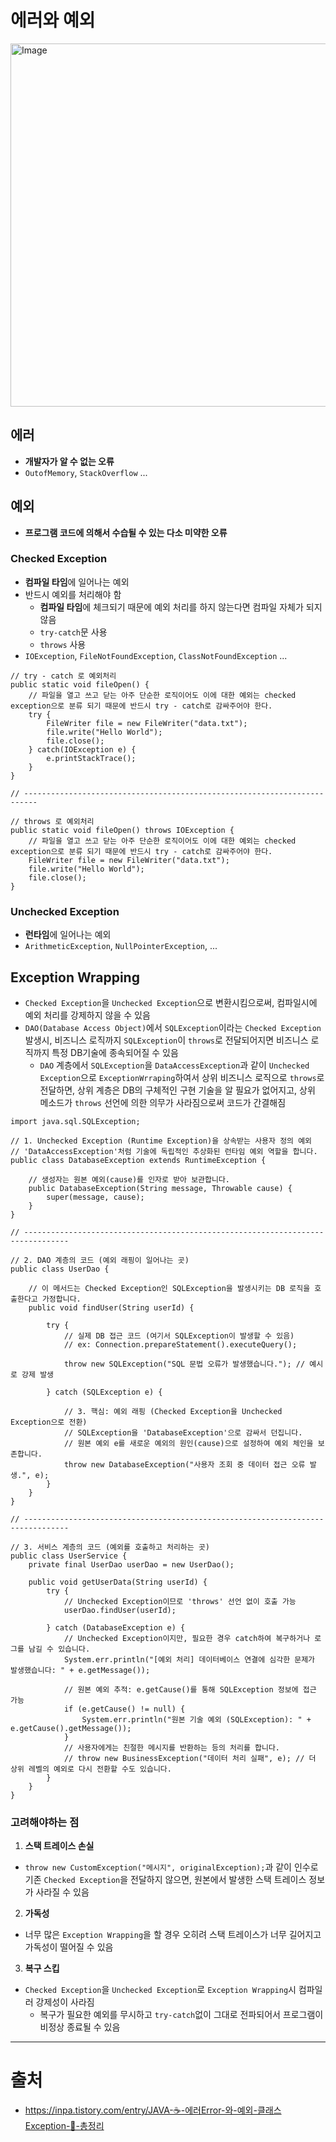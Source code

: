 # 에러와 예외

<img width="711" height="581" alt="Image" src="https://github.com/user-attachments/assets/e558ec01-e75b-496d-9a2c-2e72a09cfaeb" />

## 에러
- **개발자가 알 수 없는 오류**
- `OutofMemory`, `StackOverflow` ...

## 예외
- **프로그램 코드에 의해서 수습될 수 있는 다소 미약한 오류**

### Checked Exception
- **컴파일 타임**에 일어나는 예외
- 반드시 예외를 처리해야 함
    - **컴파일 타임**에 체크되기 때문에 예외 처리를 하지 않는다면 컴파일 자체가 되지 않음
    - `try-catch`문 사용
    - `throws` 사용
- `IOException`, `FileNotFoundException`, `ClassNotFoundException` ...

```
// try - catch 로 예외처리
public static void fileOpen() {
    // 파일을 열고 쓰고 닫는 아주 단순한 로직이어도 이에 대한 예외는 checked exception으로 분류 되기 때문에 반드시 try - catch로 감싸주어야 한다.
    try {
        FileWriter file = new FileWriter("data.txt");
    	file.write("Hello World");
    	file.close();
    } catch(IOException e) {
    	e.printStackTrace();
    }
}

// -------------------------------------------------------------------------

// throws 로 예외처리
public static void fileOpen() throws IOException {
    // 파일을 열고 쓰고 닫는 아주 단순한 로직이어도 이에 대한 예외는 checked exception으로 분류 되기 때문에 반드시 try - catch로 감싸주어야 한다.
    FileWriter file = new FileWriter("data.txt");
    file.write("Hello World");
    file.close();
}
```

### Unchecked Exception
- **런타임**에 일어나는 예외
- `ArithmeticException`, `NullPointerException`, ...

## Exception Wrapping
- `Checked Exception`을 `Unchecked Exception`으로 변환시킴으로써, 컴파일시에 예외 처리를 강제하지 않을 수 있음
- `DAO(Database Access Object)`에서 `SQLException`이라는 `Checked Exception` 발생시, 비즈니스 로직까지 `SQLException`이 `throws`로 전달되어지면 비즈니스 로직까지 특정 DB기술에 종속되어질 수 있음
    - `DAO` 계층에서 `SQLException`을 `DataAccessException`과 같이 `Unchecked Exception`으로 `ExceptionWrraping`하여서 상위 비즈니스 로직으로 `throws`로 전달하면, 상위 계층은 DB의 구체적인 구현 기술을 알 필요가 없어지고, 상위 메소드가 `throws` 선언에 의한 의무가 사라짐으로써 코드가 간결해짐

```
import java.sql.SQLException;

// 1. Unchecked Exception (Runtime Exception)을 상속받는 사용자 정의 예외
// 'DataAccessException'처럼 기술에 독립적인 추상화된 런타임 예외 역할을 합니다.
public class DatabaseException extends RuntimeException {
    
    // 생성자는 원본 예외(cause)를 인자로 받아 보관합니다.
    public DatabaseException(String message, Throwable cause) {
        super(message, cause);
    }
}

// --------------------------------------------------------------------------------

// 2. DAO 계층의 코드 (예외 래핑이 일어나는 곳)
public class UserDao {
    
    // 이 메서드는 Checked Exception인 SQLException을 발생시키는 DB 로직을 호출한다고 가정합니다.
    public void findUser(String userId) {
        
        try {
            // 실제 DB 접근 코드 (여기서 SQLException이 발생할 수 있음)
            // ex: Connection.prepareStatement().executeQuery();
            
            throw new SQLException("SQL 문법 오류가 발생했습니다."); // 예시로 강제 발생
            
        } catch (SQLException e) {
            
            // 3. 핵심: 예외 래핑 (Checked Exception을 Unchecked Exception으로 전환)
            // SQLException을 'DatabaseException'으로 감싸서 던집니다.
            // 원본 예외 e를 새로운 예외의 원인(cause)으로 설정하여 예외 체인을 보존합니다.
            throw new DatabaseException("사용자 조회 중 데이터 접근 오류 발생.", e);
        }
    }
}

// --------------------------------------------------------------------------------

// 3. 서비스 계층의 코드 (예외를 호출하고 처리하는 곳)
public class UserService {
    private final UserDao userDao = new UserDao();

    public void getUserData(String userId) {
        try {
            // Unchecked Exception이므로 'throws' 선언 없이 호출 가능
            userDao.findUser(userId); 
            
        } catch (DatabaseException e) {
            // Unchecked Exception이지만, 필요한 경우 catch하여 복구하거나 로그를 남길 수 있습니다.
            System.err.println("[예외 처리] 데이터베이스 연결에 심각한 문제가 발생했습니다: " + e.getMessage());
            
            // 원본 예외 추적: e.getCause()를 통해 SQLException 정보에 접근 가능
            if (e.getCause() != null) {
                System.err.println("원본 기술 예외 (SQLException): " + e.getCause().getMessage());
            }
            // 사용자에게는 친절한 메시지를 반환하는 등의 처리를 합니다.
            // throw new BusinessException("데이터 처리 실패", e); // 더 상위 레벨의 예외로 다시 전환할 수도 있습니다.
        }
    }
}
```

### 고려해야하는 점
1. **스택 트레이스 손실**
- `throw new CustomException("메시지", originalException);`과 같이 인수로 기존 `Checked Exception`을 전달하지 않으면, 원본에서 발생한 스택 트레이스 정보가 사라질 수 있음

2. **가독성**
- 너무 많은 `Exception Wrapping`을 할 경우 오히려 스택 트레이스가 너무 길어지고 가독성이 떨어질 수 있음

3. **복구 스킵**
- `Checked Exception`을 `Unchecked Exception`로 `Exception Wrapping`시 컴파일러 강제성이 사라짐
    - 복구가 필요한 예외를 무시하고 `try-catch`없이 그대로 전파되어서 프로그램이 비정상 종료될 수 있음

---
# 출처
- https://inpa.tistory.com/entry/JAVA-☕-에러Error-와-예외-클래스Exception-💯-총정리
